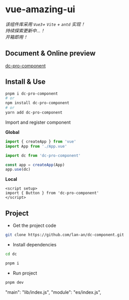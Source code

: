 <!--
 * @Date: 2023-10-17 15:20:53
 * @Auth: 463997479@qq.com
 * @LastEditors: 463997479@qq.com
 * @LastEditTime: 2023-10-19 10:48:58
 * @FilePath: \dc-component\README.md
-->

# vue-amazing-ui

_该组件库采用 `Vue3`+ `Vite` + `antd` 实现！_<br/>
_持续探索更新中...！_<br/>
_开箱即用！_

## Document & Online preview

[dc-pro-component](https://lan-an.github.io/dc-component/)

## Install & Use

```bash
pnpm i dc-pro-component
# or
npm install dc-pro-component
# or
yarn add dc-pro-component
```

Import and register component

**Global**

```ts
import { createApp } from 'vue'
import App from './App.vue'

import dc from 'dc-pro-component'

const app = createApp(App)
app.use(dc)
```

**Local**

```vue
<script setup>
import { Button } from 'dc-pro-component'
</script>
```

## Project

- Get the project code

```sh
git clone https://github.com/lan-an/dc-component.git
```

- Install dependencies

```sh
cd dc

pnpm i
```

- Run project

```sh
pnpm dev
```

<div>

"main": "lib/index.js",
"module": "es/index.js",

</div>
